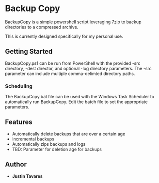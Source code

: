 # Backup Copy

BackupCopy is a simple powershell script leveraging 7zip to backup directories to a compressed archive.

This is currently designed specifically for my personal use. 

## Getting Started

BackupCopy.ps1 can be run from PowerShell with the provided -src directory, -dest director, and optional -log directory parameters. The -src parameter can include multiple comma-delimted directory paths. 


### Scheduling

The BackupCopy.bat file can be used with the Windows Task Scheduler to automatically run BackupCopy. Edit the batch file to set the appropriate parameters.

## Features

- Automatically delete backups that are over a certain age
- Incremental backups
- Automatically zips backups and logs
- TBD: Parameter for deletion age for backups

## Author

* **Justin Tavares**